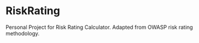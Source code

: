 # RiskRating
Personal Project for Risk Rating Calculator. Adapted from OWASP risk rating methodology.
